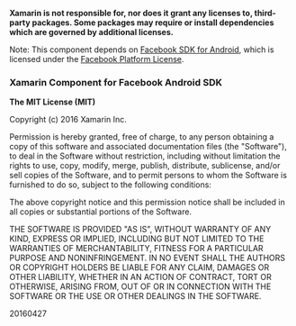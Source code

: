 **Xamarin is not responsible for, nor does it grant any licenses to, third-party packages. Some packages may require or install dependencies which are governed by additional licenses.**Note: This component depends on [Facebook SDK for Android](https://developers.facebook.com/docs/android), which is licensed under the [Facebook Platform License](https://github.com/facebook/facebook-android-sdk/blob/master/LICENSE.txt).### Xamarin Component for Facebook Android SDK**The MIT License (MIT)**Copyright (c) 2016 Xamarin Inc.Permission is hereby granted, free of charge, to any person obtaining a copy of this software and associated documentation files (the "Software"), to deal in the Software without restriction, including without limitation the rights to use, copy, modify, merge, publish, distribute, sublicense, and/or sell copies of the Software, and to permit persons to whom the Software is furnished to do so, subject to the following conditions:The above copyright notice and this permission notice shall be included in all copies or substantial portions of the Software.THE SOFTWARE IS PROVIDED "AS IS", WITHOUT WARRANTY OF ANY KIND, EXPRESS OR IMPLIED, INCLUDING BUT NOT LIMITED TO THE WARRANTIES OF MERCHANTABILITY, FITNESS FOR A PARTICULAR PURPOSE AND NONINFRINGEMENT. IN NO EVENT SHALL THE AUTHORS OR COPYRIGHT HOLDERS BE LIABLE FOR ANY CLAIM, DAMAGES OR OTHER LIABILITY, WHETHER IN AN ACTION OF CONTRACT, TORT OR OTHERWISE, ARISING FROM, OUT OF OR IN CONNECTION WITH THE SOFTWARE OR THE USE OR OTHER DEALINGS IN THE SOFTWARE.20160427